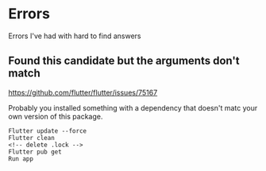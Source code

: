# Errors

Errors I've had with hard to find answers

## Found this candidate but the arguments don't match

https://github.com/flutter/flutter/issues/75167

Probably you installed something with a dependency that doesn't matc your own version of this package.

```
Flutter update --force
Flutter clean
<!-- delete .lock -->
Flutter pub get
Run app
```